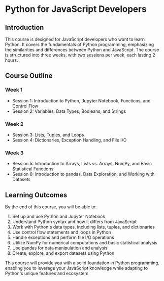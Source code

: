 # Python for JavaScript Developers

## Introduction

This course is designed for JavaScript developers who want to learn Python. It covers the fundamentals of Python programming, emphasizing the similarities and differences between Python and JavaScript. The course is structured into three weeks, with two sessions per week, each lasting 2 hours.

## Course Outline

### Week 1

- Session 1: Introduction to Python, Jupyter Notebook, Functions, and Control Flow
- Session 2: Variables, Data Types, Booleans, and Strings

### Week 2

- Session 3: Lists, Tuples, and Loops
- Session 4: Dictionaries, Exception Handling, and File I/O

### Week 3

- Session 5: Introduction to Arrays, Lists vs. Arrays, NumPy, and Basic Statistical Functions
- Session 6: Introduction to pandas, Data Exploration, and Working with Datasets

## Learning Outcomes

By the end of this course, you will be able to:

1. Set up and use Python and Jupyter Notebook
2. Understand Python syntax and how it differs from JavaScript
3. Work with Python's data types, including lists, tuples, and dictionaries
4. Use control flow statements and loops in Python
5. Handle exceptions and perform file I/O operations
6. Utilize NumPy for numerical computations and basic statistical analysis
7. Use pandas for data manipulation and analysis
8. Create, explore, and export datasets using Python

This course will provide you with a solid foundation in Python programming, enabling you to leverage your JavaScript knowledge while adapting to Python's unique features and ecosystem.
